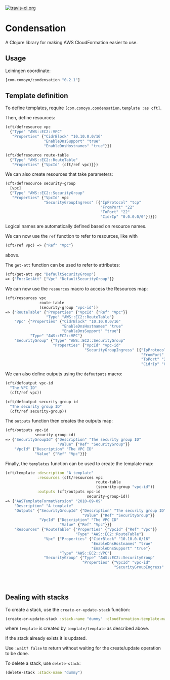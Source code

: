 [![travis-ci.org](https://travis-ci.org/comoyo/condensation.svg?branch=master)](https://travis-ci.org/comoyo/condensation)

# Condensation

A Clojure library for making AWS CloudFormation easier to use.

## Usage

Leiningen coordinate:

```clj
[com.comoyo/condensation "0.2.1"]
```

## Template definition

To define templates, require
`[com.comoyo.condensation.template :as cft]`.

Then, define resources:

```clojure
(cft/defresource vpc
  {"Type" "AWS::EC2::VPC"
   "Properties" {"CidrBlock" "10.10.0.0/16"
                 "EnableDnsSupport" "true"
                 "EnableDnsHostnames" "true"}})

(cft/defresource route-table
  {"Type" "AWS::EC2::RouteTable"
   "Properties" {"VpcId" (cft/ref vpc)}})
```

We can also create resources that take parameters:

```clojure
(cft/defresource security-group
  [vpc]
  {"Type" "AWS::EC2::SecurityGroup"
   "Properties" {"VpcId" vpc
                 "SecurityGroupIngress" [{"IpProtocol" "tcp"
                                          "FromPort" "22"
                                          "ToPort" "22"
                                          "CidrIp" "0.0.0.0/0"}]}})
```

Logical names are automatically defined based on resource names.

We can now use the `ref` function to refer to resources, like with

```clojure
(cft/ref vpc) => {"Ref" "Vpc"}
```

above.

The `get-att` function can be used to refer to attributes:

```clojure
(cft/get-att vpc "DefaultSecurityGroup")
=> {"Fn::GetAtt" ["Vpc" "DefaultSecurityGroup"]}
```

We can now use the `resources` macro to access the Resources map:

```clojure
(cft/resources vpc
               route-table
               (security-group "vpc-id"))
=> {"RouteTable" {"Properties" {"VpcId" {"Ref" "Vpc"}}
                  "Type" "AWS::EC2::RouteTable"}
    "Vpc" {"Properties" {"CidrBlock" "10.10.0.0/16"
                         "EnableDnsHostnames" "true"
                         "EnableDnsSupport" "true"}
           "Type" "AWS::EC2::VPC"}
    "SecurityGroup" {"Type" "AWS::EC2::SecurityGroup"
                     "Properties" {"VpcId" "vpc-id"
                                   "SecurityGroupIngress" [{"IpProtocol" "tcp"
                                                            "FromPort" "22"
                                                            "ToPort" "22"
                                                            "CidrIp" "0.0.0.0/0"}]}}}
```

We can also define outputs using the `defoutputs` macro:

```clojure
(cft/defoutput vpc-id
  "The VPC ID"
  (cft/ref vpc))

(cft/defoutput security-group-id
  "The security group ID"
  (cft/ref security-group))
```

The `outputs` function then creates the outputs map:

```clojure
(cft/outputs vpc-id
             security-group-id)
=> {"SecurityGroupId" {"Description" "The security group ID"
                       "Value" {"Ref" "SecurityGroup"}}
    "VpcId" {"Description" "The VPC ID"
             "Value" {"Ref" "Vpc"}}}
```
Finally, the `templates` function can be used to create the template
map:

```clojure
(cft/template :description "A template"
              :resources (cft/resources vpc
                                        route-table
                                        (security-group "vpc-id"))
              :outputs (cft/outputs vpc-id
                                    security-group-id))
=> {"AWSTemplateFormatVersion" "2010-09-09"
    "Description" "A template"
    "Outputs" {"SecurityGroupId" {"Description" "The security group ID"
                                  "Value" {"Ref" "SecurityGroup"}}
               "VpcId" {"Description" "The VPC ID"
                        "Value" {"Ref" "Vpc"}}}
    "Resources" {"RouteTable" {"Properties" {"VpcId" {"Ref" "Vpc"}}
                               "Type" "AWS::EC2::RouteTable"}
                 "Vpc" {"Properties" {"CidrBlock" "10.10.0.0/16"
                                      "EnableDnsHostnames" "true"
                                      "EnableDnsSupport" "true"}
                        "Type" "AWS::EC2::VPC"}
                 "SecurityGroup" {"Type" "AWS::EC2::SecurityGroup"
                                  "Properties" {"VpcId" "vpc-id"
                                                "SecurityGroupIngress" [{"IpProtocol" "tcp"
                                                                         "FromPort" "22"
                                                                         "ToPort" "22"
                                                                         "CidrIp" "0.0.0.0/0"}]}}}}
```

## Dealing with stacks

To create a stack, use the `create-or-update-stack` function:

```clj
(create-or-update-stack :stack-name "dummy" :cloudformation-template-map template)
```

where `template` is created by `template/template` as described above.

If the stack already exists it is updated.

Use `:wait? false` to return without waiting for the create/update
operation to be done.

To delete a stack, use `delete-stack`:

```clj
(delete-stack :stack-name "dummy")
```

